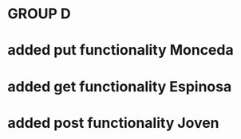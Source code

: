 # GROUP D
# added put functionality Monceda
# added get functionality Espinosa 
# added post functionality Joven 
